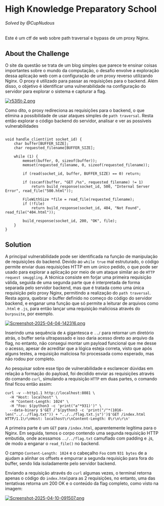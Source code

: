 # High Knowledge Preparatory School

###### Solved by @CupNudous

Este é um ctf de web sobre path traversal e bypass de um proxy Nginx.

## About the Challenge

O site da questão se trata de um blog simples que parece te ensinar coisas importantes sobre o mundo da computação, o desafio envolve a exploração dessa aplicação web com a configuração de um proxy reverso utilizando Nginx. O proxy é utilizado para passar as requisições para o backend. Além disso, o objetivo é identificar uma vulnerabilidade na configuração do servidor para explorar o sistema e capturar a flag.

[![r53l5t-2.png](https://i.postimg.cc/rw3C1QDQ/r53l5t-2.png)](https://postimg.cc/K17MF7rM)

Como dito, o proxy redireciona as requisições para o backend, o que elimina a possibilidade de usar ataques simples de `path traversal`. Resta então explorar o código backend do servidor, analisar e ver as possíveis vulnerabilidades

````

void handle_client(int socket_id) {
    char buffer[BUFFER_SIZE];
    char requested_filename[BUFFER_SIZE];

    while (1) {
        memset(buffer, 0, sizeof(buffer));
        memset(requested_filename, 0, sizeof(requested_filename));

        if (read(socket_id, buffer, BUFFER_SIZE) == 0) return;

        if (sscanf(buffer, "GET /%s", requested_filename) != 1)
            return build_response(socket_id, 500, "Internal Server Error", read_file("500.html"));

        FileWithSize *file = read_file(requested_filename);
        if (!file)
            return build_response(socket_id, 404, "Not Found", read_file("404.html"));

        build_response(socket_id, 200, "OK", file);
    }
}
````
## Solution
A principal vulnerabilidade pode ser identificada na função de manipulação de requisições do backend. Devido ao `while true` mal estruturado, o código permite enviar duas requisições HTTP em um único pedido, o que pode ser usado para explorar a aplicação por meio de um ataque similar ao de ``HTTP request smuggling``. A técnica consiste em forjar uma primeira requisição válida, seguida de uma segunda parte que é interpretada de forma separada pelo servidor backend, mas que é tratada como uma única requisição pelo proxy Nginx, permitindo a realização do `path traversal`. Resta agora, quebrar o buffer definido no começo do código do servidor backend, e enganar uma função que só permite a leiturar de arquivos como `.html` e `.js`, para então lançar uma requisição maliciosa através do `burpsuite`, por exemplo.

[![Screenshot-2025-04-04-142316.png](https://i.postimg.cc/T20V7Ryy/Screenshot-2025-04-04-142316.png)](https://postimg.cc/CdZndpsY)

Inserindo uma sequência de `A` gigantesca e `../` para retornar um diretório atrás, o buffer seria ultrapassado e isso daria acesso direto ao arquivo da flag, no entanto, não consegui montar um payload funcional que me desse o acesso, apesar de acreditar que a lógica esteja correta, visto que após alguns testes, a requisição maliciosa foi processada como esperado, mas não rodou por completo.

Ao pesquisar sobre esse tipo de vulnerabilidade e esclarecer dúvidas em relação a formação do payload, foi decidido enviar as requisições através do comando `curl`, simulando a requisição `HTTP` em duas partes, o comando final ficou então assim:

````
curl -v --http1.1 http://localhost:8081 \
  -H "Host: localhost" \
  -H "Content-Length: 1024" \
  -H "Foo: $(python3 -c 'print("a"*931)')" \
  --data-binary $'GET /'$(python3 -c 'print("/"*(1016-len("../../flag.txt")) + "../../flag.txt.js")')$'GET /index.html HTTP/1.1\r\nHost: localhost\r\nContent-Length: 0\r\n\r\n'
````
A primeira parte é um ``GET`` para ``/index.html``, aparentemente legítima para o Nginx.
 Em seguida, temos o corpo contendo uma segunda requisição HTTP embutida, onde acessamos `../../flag.txt` camuflado com padding e .js, de modo a enganar o `read_file()` no backend.

O campo ``Content-Length: 1024`` e o cabeçalho ``Foo`` com ``931 bytes`` de a ajudam a alinhar os offsets e empurrar a segunda requisição para fora do buffer, sendo lida isoladamente pelo servidor backend.

Enviando a requisição através do `curl` algumas vezes, o terminal retorna apenas o código do `index.html`para as 2 requisições, no entanto, uma das tentativas retorna um 200 OK e o conteúdo da flag completo, como visto na imagem:

[![Screenshot-2025-04-10-091507.png](https://i.postimg.cc/5yqBpp0P/Screenshot-2025-04-10-091507.png)](https://postimg.cc/GTtTmFvY)
